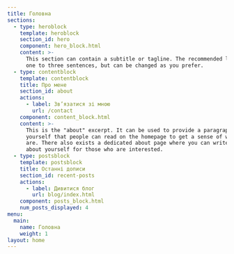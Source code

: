 ```yaml
---
title: Головна
sections:
  - type: heroblock
    template: heroblock
    section_id: hero
    component: hero_block.html
    content: >-
      This section can contain a subtitle or tagline. The recommended length is
      one to three sentences, but can be changed as you prefer.
  - type: contentblock
    template: contentblock
    title: Про мене
    section_id: about
    actions:
      - label: Зв’язатися зі мною
        url: /contact
    component: content_block.html
    content: >-
      This is the "about" excerpt. It can be used to provide a paragraph about
      yourself that people can read on the homepage to get a sense of who you
      are. There also exists a dedicated about page where you can write more
      about yourself for those who are interested.
  - type: postsblock
    template: postsblock
    title: Останні дописи
    section_id: recent-posts
    actions:
      - label: Дивитися блог
        url: blog/index.html
    component: posts_block.html
    num_posts_displayed: 4
menu:
  main:
    name: Головна
    weight: 1
layout: home
---
```

